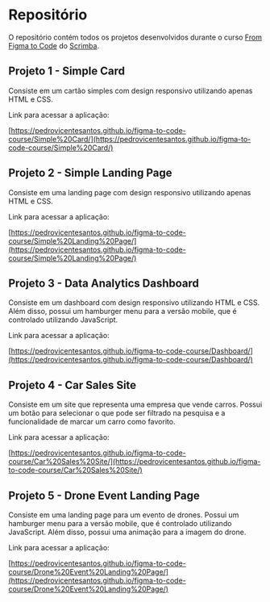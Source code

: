 # Repositório

O repositório contém todos os projetos desenvolvidos durante o curso [From Figma to Code](https://scrimba.com/learn/figmatocode) do [Scrimba](https://scrimba.com).

## Projeto 1 - Simple Card

Consiste em um cartão simples com design responsivo utilizando apenas HTML e CSS.

Link para acessar a aplicação:

[https://pedrovicentesantos.github.io/figma-to-code-course/Simple%20Card/](https://pedrovicentesantos.github.io/figma-to-code-course/Simple%20Card/)

## Projeto 2 - Simple Landing Page

Consiste em uma landing page com design responsivo utilizando apenas HTML e CSS.

Link para acessar a aplicação:

[https://pedrovicentesantos.github.io/figma-to-code-course/Simple%20Landing%20Page/](https://pedrovicentesantos.github.io/figma-to-code-course/Simple%20Landing%20Page/)

## Projeto 3 - Data Analytics Dashboard

Consiste em um dashboard com design responsivo utilizando HTML e CSS. Além disso, possui um hamburger menu para a versão mobile, que é controlado utilizando JavaScript.

Link para acessar a aplicação:

[https://pedrovicentesantos.github.io/figma-to-code-course/Dashboard/](https://pedrovicentesantos.github.io/figma-to-code-course/Dashboard/)

## Projeto 4 - Car Sales Site

Consiste em um site que representa uma empresa que vende carros. Possui um botão para selecionar o que pode ser filtrado na pesquisa e a funcionalidade de marcar um carro como favorito.

Link para acessar a aplicação:

[https://pedrovicentesantos.github.io/figma-to-code-course/Car%20Sales%20Site/](https://pedrovicentesantos.github.io/figma-to-code-course/Car%20Sales%20Site/)

## Projeto 5 - Drone Event Landing Page

Consiste em uma landing page para um evento de drones. Possui um hamburger menu para a versão mobile, que é controlado utilizando JavaScript. Além disso, possui uma animação para a imagem do drone.

Link para acessar a aplicação:

[https://pedrovicentesantos.github.io/figma-to-code-course/Drone%20Event%20Landing%20Page/](https://pedrovicentesantos.github.io/figma-to-code-course/Drone%20Event%20Landing%20Page/)